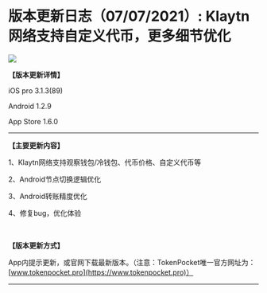 # 版本更新日志（07/07/2021）: Klaytn网络支持自定义代币，更多细节优化

![](<../../.gitbook/assets/版本更新日志（07\_07\_2021）\_ Klaytn网络支持自定义代币，更多细节优化.png>)

**【版本更新详情】**

‌iOS pro 3.1.3(89)&#x20;

Android 1.2.9

App Store 1.6.0&#x20;

****

**【主要更新内容】**

‌1、Klaytn网络支持观察钱包/冷钱包、代币价格、自定义代币等

‌2、Android节点切换逻辑优化&#x20;

‌3、Android转账精度优化&#x20;

‌4、修复bug，优化体验

‌

**【版本更新方式】**

‌App内提示更新，或官网下载最新版本。（注意：TokenPocket唯一官方网址为：[www.tokenpocket.pro](https://www.tokenpocket.pro)）

****
